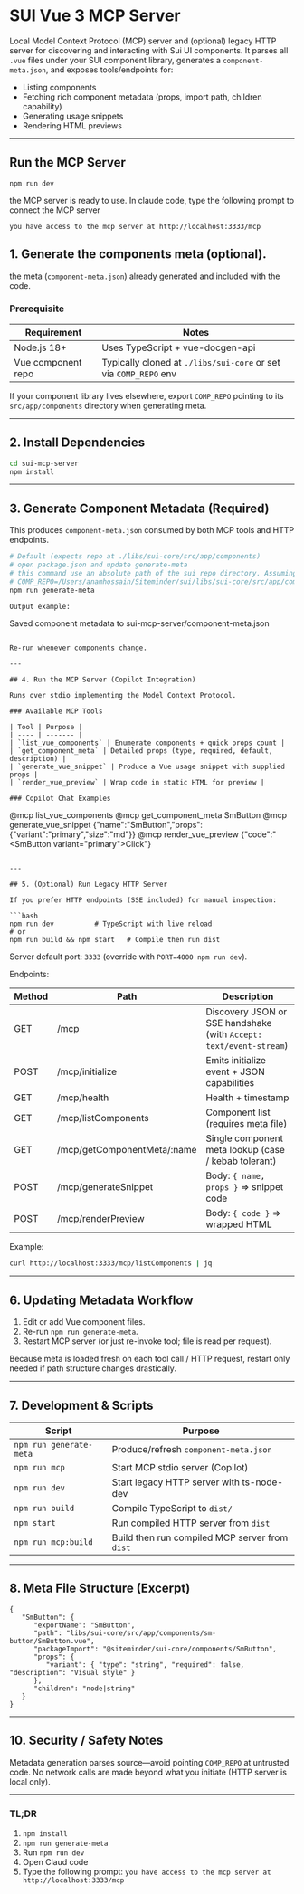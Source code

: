 # SUI Vue 3 MCP Server

Local Model Context Protocol (MCP) server and (optional) legacy HTTP server for discovering and interacting with Sui UI components. It parses all `.vue` files under your SUI component library, generates a `component-meta.json`, and exposes tools/endpoints for:

* Listing components
* Fetching rich component metadata (props, import path, children capability)
* Generating usage snippets
* Rendering HTML previews

---

## Run the MCP Server

```
npm run dev
```

the MCP server is ready to use. In claude code, type the following prompt to connect the MCP server

```
you have access to the mcp server at http://localhost:3333/mcp 

```

## 1. Generate the components meta (optional).

the meta (`component-meta.json`) already generated and included with the code.

### Prerequisite

| Requirement | Notes |
| ----------- | ----- |
| Node.js 18+ | Uses TypeScript + vue-docgen-api |
| Vue component repo | Typically cloned at `./libs/sui-core` or set via `COMP_REPO` env |

If your component library lives elsewhere, export `COMP_REPO` pointing to its `src/app/components` directory when generating meta.

---

## 2. Install Dependencies

```bash
cd sui-mcp-server
npm install
```

---

## 3. Generate Component Metadata (Required)

This produces `component-meta.json` consumed by both MCP tools and HTTP endpoints.

```bash
# Default (expects repo at ./libs/sui-core/src/app/components)
# open package.json and update generate-meta
# this command use an absolute path of the sui repo directory. Assuming you have already downloaded the sui repo.
# COMP_REPO=/Users/anamhossain/Siteminder/sui/libs/sui-core/src/app/components/
npm run generate-meta

Output example:

```
Saved component metadata to sui-mcp-server/component-meta.json
```

Re‑run whenever components change.

---

## 4. Run the MCP Server (Copilot Integration)

Runs over stdio implementing the Model Context Protocol.

### Available MCP Tools

| Tool | Purpose |
| ---- | ------- |
| `list_vue_components` | Enumerate components + quick props count |
| `get_component_meta` | Detailed props (type, required, default, description) |
| `generate_vue_snippet` | Produce a Vue usage snippet with supplied props |
| `render_vue_preview` | Wrap code in static HTML for preview |

### Copilot Chat Examples

```
@mcp list_vue_components
@mcp get_component_meta SmButton
@mcp generate_vue_snippet {"name":"SmButton","props":{"variant":"primary","size":"md"}}
@mcp render_vue_preview {"code":"<SmButton variant=\"primary\">Click</SmButton>"}
```

---

## 5. (Optional) Run Legacy HTTP Server

If you prefer HTTP endpoints (SSE included) for manual inspection:

```bash
npm run dev          # TypeScript with live reload
# or
npm run build && npm start   # Compile then run dist
```

Server default port: `3333` (override with `PORT=4000 npm run dev`).

Endpoints:

| Method | Path | Description |
| ------ | ---- | ----------- |
| GET | /mcp | Discovery JSON or SSE handshake (with `Accept: text/event-stream`) |
| POST | /mcp/initialize | Emits initialize event + JSON capabilities |
| GET | /mcp/health | Health + timestamp |
| GET | /mcp/listComponents | Component list (requires meta file) |
| GET | /mcp/getComponentMeta/:name | Single component meta lookup (case / kebab tolerant) |
| POST | /mcp/generateSnippet | Body: `{ name, props }` => snippet code |
| POST | /mcp/renderPreview | Body: `{ code }` => wrapped HTML |

Example:

```bash
curl http://localhost:3333/mcp/listComponents | jq
```

---

## 6. Updating Metadata Workflow

1. Edit or add Vue component files.
2. Re-run `npm run generate-meta`.
3. Restart MCP server (or just re-invoke tool; file is read per request).

Because meta is loaded fresh on each tool call / HTTP request, restart only needed if path structure changes drastically.

---

## 7. Development & Scripts

| Script | Purpose |
| ------ | ------- |
| `npm run generate-meta` | Produce/refresh `component-meta.json` |
| `npm run mcp` | Start MCP stdio server (Copilot) |
| `npm run dev` | Start legacy HTTP server with ts-node-dev |
| `npm run build` | Compile TypeScript to `dist/` |
| `npm start` | Run compiled HTTP server from `dist` |
| `npm run mcp:build` | Build then run compiled MCP server from `dist` |

---

## 8. Meta File Structure (Excerpt)

```jsonc
{
   "SmButton": {
      "exportName": "SmButton",
      "path": "libs/sui-core/src/app/components/sm-button/SmButton.vue",
      "packageImport": "@siteminder/sui-core/components/SmButton",
      "props": {
         "variant": { "type": "string", "required": false, "description": "Visual style" }
      },
      "children": "node|string"
   }
}
```

---

## 10. Security / Safety Notes

Metadata generation parses source—avoid pointing `COMP_REPO` at untrusted code. No network calls are made beyond what you initiate (HTTP server is local only).

---

### TL;DR
1. `npm install`
2. `npm run generate-meta`
3. Run `npm run dev`
4. Open Claud code
5. Type the following prompt: `you have access to the mcp server at http://localhost:3333/mcp`